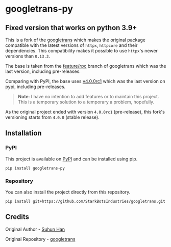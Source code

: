 # googletrans-py

## Fixed version that works on python 3.9+

This is a fork of the [googletrans](https://github.com/ssut/py-googletrans) which makes the original package compatible with the latest versions of `httpx`, `httpcore` and their dependencies. This compatibility makes it possible to use `httpx`'s newer versions than `0.13.3`.

The base is taken from the [feature/rpc](https://github.com/ssut/py-googletrans/tree/feature/rpc) branch of googletrans which was the last version, including pre-releases.

Comparing with PyPI, the base uses [v4.0.0rc1](https://pypi.org/project/googletrans/4.0.0rc1/) which was the last version on pypi, including pre-releases.

> **Note**: I have no intention to add features or to maintain this project. This is a temporary solution to a temporary a problem, hopefully.

As the original project ended with version `4.0.0rc1` (pre-release), this fork's versioning starts from `4.0.0` (stable release).

## Installation

### PyPI

This project is available on [PyPI](https://pypi.org/project/googletrans-py) and can be installed using pip.

```shell
pip install googletrans-py
```

### Repository

You can also install the project directly from this repository.

```shell
pip install git+https://github.com/StarkBotsIndustries/googletrans.git
```

## Credits

Original Author - [Suhun Han](https://github.com/ssut)

Original Repository - [googletrans](https://github.com/ssut/py-googletrans)
